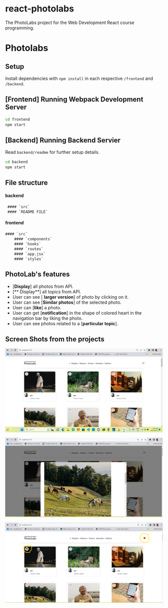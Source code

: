 # react-photolabs
The PhotoLabs project for the Web Development React course programming.

# Photolabs

## Setup

Install dependencies with `npm install` in each respective `/frontend` and `/backend`.

## [Frontend] Running Webpack Development Server

```sh
cd frontend
npm start
```

## [Backend] Running Backend Servier

Read `backend/readme` for further setup details.

```sh
cd backend
npm start
```

## File structure

#### backend
     #### `src`
     #### `README FILE`

#### frontend
    #### `src`
        #### `components`
        #### `hooks`
        #### `routes`
        #### `app.jsx`
        #### `styles`

## PhotoLab's features

 * [**Display**] all photos from API.
 * [** Display**] all topics from API.
 * User can see [ **larger version**] of photo by clicking on it.
 * User can see [**Similar photos**] of the selected photo.
 * User can [**like**] a photo.
 * User can get [**notification**] in the shape of colored heart in the navigation bar by liking the photo.
 * User can see photos related to a [**particular topic**].




## Screen Shots from the projects

![Homepage_version](docs/homepage.png)

![larger_version_of_photo](docs/photoModal_display.png)

![favourite_image](docs/favourite_image.png)

